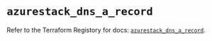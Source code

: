 # `azurestack_dns_a_record`

Refer to the Terraform Registory for docs: [`azurestack_dns_a_record`](https://www.terraform.io/docs/providers/azurestack/r/dns_a_record).
